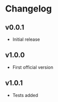 # Changelog

## v0.0.1

- Initial release

## v1.0.0

- First official version

## v1.0.1

- Tests added
